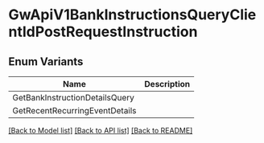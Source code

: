 # GwApiV1BankInstructionsQueryClientIdPostRequestInstruction

## Enum Variants

| Name | Description |
|---- | -----|
| GetBankInstructionDetailsQuery |  |
| GetRecentRecurringEventDetails |  |

[[Back to Model list]](../README.md#documentation-for-models) [[Back to API list]](../README.md#documentation-for-api-endpoints) [[Back to README]](../README.md)


